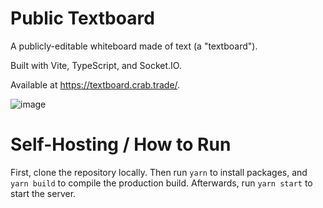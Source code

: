 # Public Textboard

A publicly-editable whiteboard made of text (a "textboard").

Built with Vite, TypeScript, and Socket.IO.

Available at https://textboard.crab.trade/.

![image](https://github.com/user-attachments/assets/0c9306f7-005c-4cc9-8bda-c26a50363383)


# Self-Hosting / How to Run

First, clone the repository locally. Then run `yarn` to install packages, and `yarn build` to compile the production build. Afterwards, run `yarn start` to start the server.
